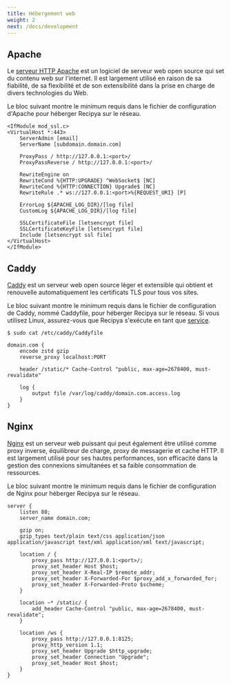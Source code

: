 ```yaml
---
title: Hébergement web
weight: 2
next: /docs/development
---
```


## Apache

Le [serveur HTTP Apache](https://httpd.apache.org) est un logiciel de serveur web open source qui set du contenu web sur l'internet.
Il est largement utilisé en raison de sa fiabilité, de sa flexibilité et de son extensibilité dans la prise en charge de divers
technologies du Web.

Le bloc suivant montre le minimum requis dans le fichier de configuration d'Apache pour héberger Recipya sur le réseau.

```text
<IfModule mod_ssl.c>
<VirtualHost *:443>
    ServerAdmin [email]
    ServerName [subdomain.domain.com]

    ProxyPass / http://127.0.0.1:<port>/
    ProxyPassReverse / http://127.0.0.1:<port>/

    RewriteEngine on
    RewriteCond %{HTTP:UPGRADE} ^WebSocket$ [NC]
    RewriteCond %{HTTP:CONNECTION} Upgrade$ [NC]
    RewriteRule .* ws://127.0.0.1:<port>%{REQUEST_URI} [P]

    ErrorLog ${APACHE_LOG_DIR}/[log file]
    CustomLog ${APACHE_LOG_DIR}/[log file]

    SSLCertificateFile [letsencrypt file]
    SSLCertificateKeyFile [letsencrypt file]
    Include [letsencrypt ssl file]
</VirtualHost>
</IfModule>
```

## Caddy

[Caddy](https://caddyserver.com/) est un serveur web open source léger et extensible qui obtient et renouvelle automatiquement les certificats TLS pour tous vos sites.

Le bloc suivant montre le minimum requis dans le fichier de configuration de Caddy, nommé Caddyfile, pour héberger Recipya sur le réseau.
Si vous utilisez Linux, assurez-vous que Recipya s'exécute en tant que [service](/docs/deployment/local-network/#linux).

```text
$ sudo cat /etc/caddy/Caddyfile

domain.com {
	encode zstd gzip
	reverse_proxy localhost:PORT

	header /static/* Cache-Control "public, max-age=2678400, must-revalidate"

	log {
		output file /var/log/caddy/domain.com.access.log
	}
}
```

## Nginx

[Nginx](https://en.wikipedia.org/wiki/Nginx) est un serveur web puissant qui peut également être utilisé comme proxy inverse, équilibreur de charge, proxy de messagerie et cache HTTP.
Il est largement utilisé pour ses hautes performances, son efficacité dans la gestion des connexions simultanées et sa faible consommation de ressources.

Le bloc suivant montre le minimum requis dans le fichier de configuration de Nginx pour héberger Recipya sur le réseau.

```text
server {   
    listen 80;
    server_name domain.com;

    gzip on;
    gzip_types text/plain text/css application/json application/javascript text/xml application/xml text/javascript;
     
    location / {
        proxy_pass http://127.0.0.1:<port>/;
        proxy_set_header Host $host;
        proxy_set_header X-Real-IP $remote_addr;
        proxy_set_header X-Forwarded-For $proxy_add_x_forwarded_for;
        proxy_set_header X-Forwarded-Proto $scheme;
    }
    
    location ~* /static/ {
        add_header Cache-Control "public, max-age=2678400, must-revalidate";
    }
    
    location /ws {
        proxy_pass http://127.0.0.1:8125;
        proxy_http_version 1.1;
        proxy_set_header Upgrade $http_upgrade;
        proxy_set_header Connection "Upgrade";
        proxy_set_header Host $host;
    }
}
```